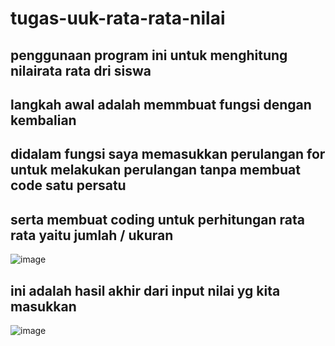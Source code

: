 # tugas-uuk-rata-rata-nilai
## penggunaan program ini untuk menghitung nilairata rata dri siswa
## langkah awal adalah memmbuat fungsi dengan kembalian
## didalam fungsi saya memasukkan perulangan for untuk melakukan perulangan tanpa membuat code satu persatu
## serta membuat coding untuk perhitungan rata rata yaitu jumlah / ukuran 
![image](https://github.com/user-attachments/assets/256c3cdf-d082-45d2-a86d-d93adf50e708)

## ini adalah hasil akhir dari input nilai yg kita masukkan
![image](https://github.com/user-attachments/assets/1a0549ba-54ae-4cd5-9115-b5f94b7827fb)
